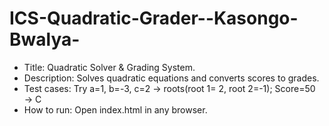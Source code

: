 # ICS-Quadratic-Grader--Kasongo-Bwalya-
- Title: Quadratic Solver & Grading System.
-  Description: Solves quadratic equations and converts scores to grades. 
-  Test cases: Try a=1, b=-3, c=2 → roots(root 1= 2, root 2=-1); Score=50 → C
- How to run: Open index.html in any browser.
